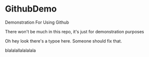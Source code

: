 # GithubDemo
Demonstration For Using Github

There won't be much in this repo, it's just for demonstration purposes

Oh hey look there's a typoe here. Someone should fix that.

blalalallalalalala
